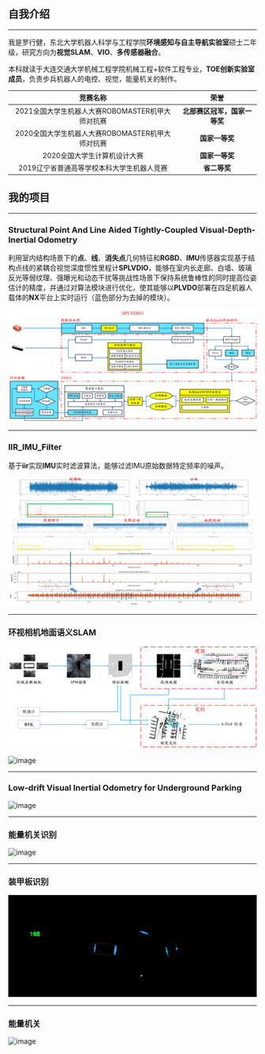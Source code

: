## 自我介绍

------

我是罗行健，东北大学机器人科学与工程学院**环境感知与自主导航实验室**硕士二年级，研究方向为**视觉SLAM**、**VIO**、**多传感器融合**。

本科就读于大连交通大学机械工程学院机械工程+软件工程专业，**TOE创新实验室成员**，负责步兵机器人的电控、视觉，能量机关的制作。

|                     竞赛名称                     |             荣誉             |
| :----------------------------------------------: | :--------------------------: |
| 2021全国大学生机器人大赛ROBOMASTER机甲大师对抗赛 | **北部赛区冠军，国家一等奖** |
| 2020全国大学生机器人大赛ROBOMASTER机甲大师对抗赛 |        **国家一等奖**        |
|           2020全国大学生计算机设计大赛           |        **国家一等奖**        |
|    2019辽宁省普通高等学校本科大学生机器人竞赛    |         **省二等奖**         |

## **我的项目**

------

### **Structural Point And Line Aided Tightly-Coupled Visual-Depth-Inertial Odometry** 

利用室内结构场景下的**点**、**线**、**消失点**几何特征和**RGBD**、**IMU**传感器实现基于结构点线的紧耦合视觉深度惯性里程计**SPLVDIO**，能够在室内长走廊、白墙、玻璃反光等弱纹理、强曝光和动态干扰等挑战性场景下保持系统鲁棒性的同时提高位姿估计的精度，并通过对算法模块进行优化，使其能够以**PLVDO**部署在四足机器人载体的**NX**平台上实时运行（蓝色部分为去掉的模块）。

![image0](https://github.com/REAL-LXJ/REAL-LXJ/blob/main/picture/SPLVDIO系统框架.png)

------

### IIR_IMU_Filter

基于**iir**实现**IMU**实时滤波算法，能够过滤IMU原始数据特定频率的噪声。

![image](https://github.com/REAL-LXJ/REAL-LXJ/blob/main/picture/四足机器人imu分析.png)

------

### 环视相机地面语义SLAM

![image](https://github.com/REAL-LXJ/REAL-LXJ/blob/main/picture/IPM_SLAM.png)

![image](https://github.com/REAL-LXJ/REAL-LXJ/blob/main/picture/东软IPM_SLAM.gif)

------

### Low-drift Visual Inertial Odometry for Underground Parking

![image](https://github.com/REAL-LXJ/REAL-LXJ/blob/main/picture/东软地下停车场.gif)

------

### 能量机关识别

![image](https://github.com/REAL-LXJ/REAL-LXJ/blob/main/picture/能量机关识别.gif)

------

### 装甲板识别

![image](https://github.com/REAL-LXJ/REAL-LXJ/blob/main/picture/装甲板识别.gif)

------

### 能量机关

![image](https://github.com/REAL-LXJ/REAL-LXJ/blob/main/picture/能量机关.gif)
